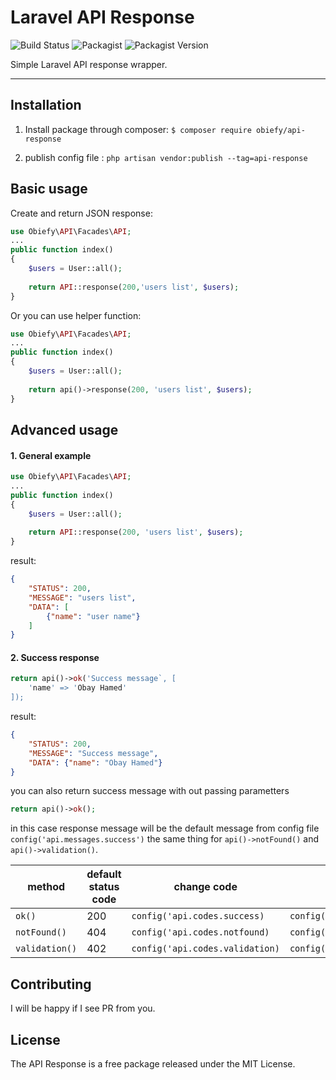 # Laravel API Response

![Build Status](https://travis-ci.org/obiefy/api-response.svg?branch=master) ![Packagist](https://img.shields.io/packagist/l/obiefy/api-response) ![Packagist Version](https://img.shields.io/packagist/v/obiefy/api-response)

Simple Laravel API response wrapper.

---

## Installation
1. Install package through composer:
`$ composer require obiefy/api-response`

2. publish config file :
`php artisan vendor:publish --tag=api-response`

## Basic usage
Create and return JSON response:
```php
use Obiefy\API\Facades\API;
...
public function index()
{
    $users = User::all();
    
    return API::response(200,'users list', $users);
}
```

Or you can use helper function:

```php
use Obiefy\API\Facades\API;
...
public function index()
{
    $users = User::all();
    
    return api()->response(200, 'users list', $users);
}
```


## Advanced usage

####  1. General example

```php
use Obiefy\API\Facades\API;
...
public function index()
{
    $users = User::all();
    
    return API::response(200, 'users list', $users);
}
```
result:
```json
{
    "STATUS": 200,
    "MESSAGE": "users list",
    "DATA": [
        {"name": "user name"}
    ]
}
```
#### 2. Success response
```php
return api()->ok('Success message`, [
	'name' => 'Obay Hamed'
]);
```
result:
```json
{
    "STATUS": 200,
    "MESSAGE": "Success message",
    "DATA": {"name": "Obay Hamed"}
}
```
you can also return success message with out passing parametters
```php
return api()->ok();
```
in this case response message will be the default message from config file `config('api.messages.success')` the same thing for `api()->notFound()` and `api()->validation()`.

|method| default status code  | change code |  message  |   
|--|--| -- | --- |
|`ok()`|  200 |`config('api.codes.success)` | `config('api.messages.success)`
|`notFound()`|  404 |`config('api.codes.notfound)` | `config('api.messages.notfound)`
|`validation()`|  402 |`config('api.codes.validation)` | `config('api.messages.validation)`



## Contributing
I will be happy if I see PR from you.

## License

The API Response is a free package released under the MIT License.

